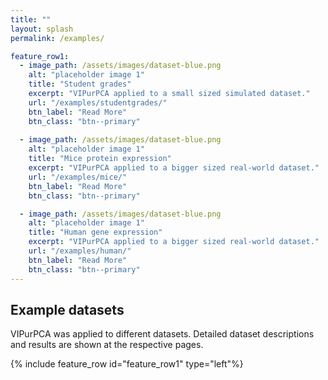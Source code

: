 ```yaml
---
title: ""
layout: splash
permalink: /examples/

feature_row1:
  - image_path: /assets/images/dataset-blue.png
    alt: "placeholder image 1"
    title: "Student grades"
    excerpt: "VIPurPCA applied to a small sized simulated dataset."
    url: "/examples/studentgrades/"
    btn_label: "Read More"
    btn_class: "btn--primary"
   
  - image_path: /assets/images/dataset-blue.png
    alt: "placeholder image 1"
    title: "Mice protein expression"
    excerpt: "VIPurPCA applied to a bigger sized real-world dataset."
    url: "/examples/mice/"
    btn_label: "Read More"
    btn_class: "btn--primary" 

  - image_path: /assets/images/dataset-blue.png
    alt: "placeholder image 1"
    title: "Human gene expression"
    excerpt: "VIPurPCA applied to a bigger sized real-world dataset."
    url: "/examples/human/"
    btn_label: "Read More"
    btn_class: "btn--primary"
---
```

## Example datasets

VIPurPCA was applied to different datasets. Detailed dataset descriptions and results are shown at the respective pages.

{% include feature_row id="feature_row1" type="left"%}

